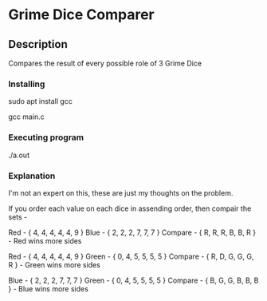 # Grime Dice Comparer

## Description

Compares the result of every possible role of 3 Grime Dice

### Installing


sudo apt install gcc

gcc main.c

### Executing program

./a.out

### Explanation

I'm not an expert on this, these are just my thoughts on the problem. 

If you order each value on each dice in assending order, then compair the sets -

Red -      { 4, 4, 4, 4, 4, 9 }
Blue -     { 2, 2, 2, 7, 7, 7 }
Compare -  { R, R, R, B, B, R } - Red wins more sides

Red -      { 4, 4, 4, 4, 4, 9 }
Green -    { 0, 4, 5, 5, 5, 5 }
Compare  - { R, D, G, G, G, R } - Green wins more sides 

Blue -     { 2, 2, 2, 7, 7, 7 }
Green -    { 0, 4, 5, 5, 5, 5 }
Compare -  { B, G, G, B, B, B } - Blue wins more sides 
